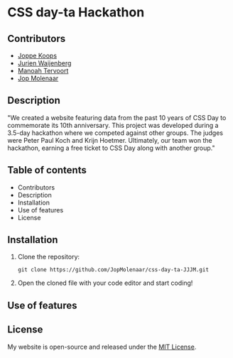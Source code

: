 # CSS day-ta Hackathon

## Contributors 

- [Joppe Koops]()
- [Jurien Waijenberg]()
- [Manoah Tervoort]()
- [Jop Molenaar](jopmolenaar.com)

## Description

"We created a website featuring data from the past 10 years of CSS Day to commemorate its 10th anniversary. This project was developed during a 3.5-day hackathon where we competed against other groups. The judges were Peter Paul Koch and Krijn Hoetmer. Ultimately, our team won the hackathon, earning a free ticket to CSS Day along with another group."

## Table of contents

- Contributors 
- Description
- Installation
- Use of features
- License

## Installation

1. Clone the repository:

    ```
    git clone https://github.com/JopMolenaar/css-day-ta-JJJM.git
    ```

2. Open the cloned file with your code editor and start coding!


## Use of features


## License

My website is open-source and released under the [MIT License](LICENSE).